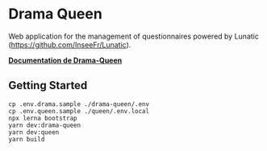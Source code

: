 # Drama Queen

Web application for the management of questionnaires powered by Lunatic (https://github.com/InseeFr/Lunatic).

[**Documentation de Drama-Queen**](https://inseefr.github.io/Drama-Queen/)

## Getting Started

```
cp .env.drama.sample ./drama-queen/.env
cp .env.queen.sample ./queen/.env.local
npx lerna bootstrap
yarn dev:drama-queen
yarn dev:queen
yarn build
```

